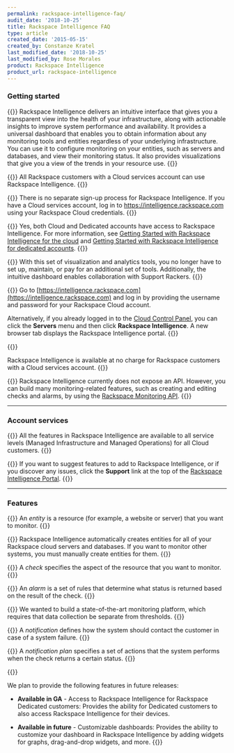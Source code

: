 ```yaml
---
permalink: rackspace-intelligence-faq/
audit_date: '2018-10-25'
title: Rackspace Intelligence FAQ
type: article
created_date: '2015-05-15'
created_by: Constanze Kratel
last_modified_date: '2018-10-25'
last_modified_by: Rose Morales
product: Rackspace Intelligence
product_url: rackspace-intelligence
---
```


### Getting started

{{<accordion title="What is Rackspace Intelligence?" col="in" href="accordion1">}}
Rackspace Intelligence delivers an intuitive interface that gives you a
transparent view into the health of your infrastructure, along with
actionable insights to improve system performance and availability. It
provides a universal dashboard that enables you to obtain information
about any monitoring tools and entities regardless of your underlying
infrastructure. You can use it to configure monitoring on your entities,
such as servers and databases, and view their monitoring status. It also
provides visualizations that give you a view of the trends in your
resource use.
{{</accordion>}}

{{<accordion title="Who can use Rackspace Intelligence?" col="in" href="accordion12">}}
All Rackspace customers with a Cloud services account can use Rackspace
Intelligence.
{{</accordion>}}

{{<accordion title="How do I sign up for Rackspace Intelligence?" col="in" href="accordion3">}}
There is no separate sign-up process for Rackspace Intelligence. If you
have a Cloud services account, log in to
<https://intelligence.rackspace.com> using your Rackspace Cloud
credentials.
{{</accordion>}}

{{<accordion title="Can I use Rackspace Intelligence for both Cloud and Dedicated accounts?" col="in" href="accordion4">}}
Yes, both Cloud and Dedicated accounts have access to Rackspace Intelligence. For more information, see [Getting Started with Rackspace Intelligence for the cloud](/support/how-to/getting-started-with-rackspace-intelligence-for-the-cloud) and [Getting Started with Rackspace Intelligence for dedicated accounts](/support/how-to/getting-started-with-rackspace-intelligence-for-dedicated-accounts).
{{</accordion>}}

{{<accordion title="What are the benefits of using Rackspace Intelligence?" col="in" href="accordion5">}}
With this set of visualization and analytics tools, you no longer have
to set up, maintain, or pay for an additional set of tools.
Additionally, the intuitive dashboard enables collaboration with Support
Rackers.
{{</accordion>}}

{{<accordion title="How do I access Rackspace Intelligence?" col="in" href="accordion6">}}
Go to
[https://intelligence.rackspace.com](https://intelligence.rackspace.com)
and log in by providing the username and password for your Rackspace
Cloud account.

Alternatively, if you already logged in to the [Cloud Control
Panel](https://login.rackspace.com), you can click the **Servers**
menu and then click **Rackspace Intelligence**. A new browser tab
displays the Rackspace Intelligence portal.
{{</accordion>}}

{{<accordion title="How much does Rackspace Intelligence cost?" col="in" href="accordion7">}}

Rackspace Intelligence is available at no charge for Rackspace customers
with a Cloud services account.
{{</accordion>}}

{{<accordion title="Is there an API for Rackspace Intelligence?" col="in" href="accordion8">}}
Rackspace Intelligence currently does not expose an API. However, you can build many
monitoring-related features, such as creating and editing checks
and alarms, by using the
[Rackspace Monitoring API](https://docs.rackspace.com/docs/rackspace-monitoring/v1/).
{{</accordion>}}

------------------------------------------------------------------------

### Account services

{{<accordion title="Are any features of Rackspace Intelligence limited to specific service levels?" col="in" href="accordion9">}}
All the features in Rackspace Intelligence are available to all service
levels (Managed Infrastructure and Managed Operations) for all Cloud
customers.
{{</accordion>}}

{{<accordion title="How can I provide feedback about Rackspace Intelligence?" col="in" href="accordion10">}}
If you want to suggest features to add to Rackspace Intelligence, or if
you discover any issues, click the **Support** link at the top of the
[Rackspace Intelligence Portal](https://intelligence.rackspace.com/).
{{</accordion>}}

------------------------------------------------------------------------

### Features

{{<accordion title="What is an entity?" col="in" href="accordion11">}}
An *entity* is a resource (for example, a website or server) that you
want to monitor.
{{</accordion>}}

{{<accordion title="Do I need to create entities manually to monitor them?" col="in" href="accordion12">}}
Rackspace Intelligence automatically creates entities for all of your
Rackspace cloud servers and databases. If you want to monitor other
systems, you must manually create entities for them.
{{</accordion>}}

{{<accordion title="What is a check?" col="in" href="accordion13">}}
A *check* specifies the aspect of the resource that you want to monitor.
{{</accordion>}}

{{<accordion title="What is an alarm?" col="in" href="accordion14">}}
An *alarm* is a set of rules that determine what status is returned
based on the result of the check.
{{</accordion>}}

{{<accordion title="Why are the concepts of checks and alarms separate?" col="in" href="accordion15">}}
We wanted to build a state-of-the-art monitoring platform, which
requires that data collection be separate from thresholds.
{{</accordion>}}

{{<accordion title="What is a notification?" col="in" href="accordion16">}}
A *notification* defines how the system should contact the customer in
case of a system failure.
{{</accordion>}}

{{<accordion title="What is a notification plan?" col="in" href="accordion1">}}
A *notification plan* specifies a set of actions that the system performs when
the check returns a certain status.
{{</accordion>}}

{{<accordion title="What features will be available in the future?" col="in" href="accordion17">}}

We plan to provide the following features in future releases:

- **Available in GA** - Access to Rackspace Intelligence for Rackspace Dedicated
    customers: Provides the ability for Dedicated customers to also access
    Rackspace Intelligence for their devices.

- **Available in future** - Customizable dashboards: Provides the ability to
    customize your dashboard in Rackspace Intelligence by adding widgets for
    graphs, drag-and-drop widgets, and more.
{{</accordion>}}
